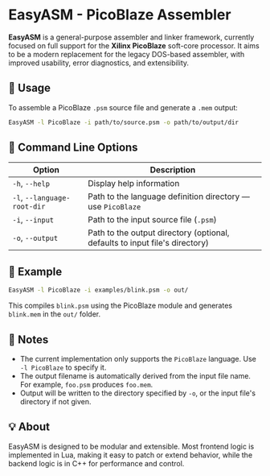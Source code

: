 # EasyASM - PicoBlaze Assembler

**EasyASM** is a general-purpose assembler and linker framework, currently focused on full support for the **Xilinx PicoBlaze** soft-core processor. It aims to be a modern replacement for the legacy DOS-based assembler, with improved usability, error diagnostics, and extensibility.

## 🔧 Usage

To assemble a PicoBlaze `.psm` source file and generate a `.mem` output:

```bash
EasyASM -l PicoBlaze -i path/to/source.psm -o path/to/output/dir
```

## 🧾 Command Line Options

| Option                       | Description                                                                 |
|-----------------------------|-----------------------------------------------------------------------------|
| `-h`, `--help`              | Display help information                                                    |
| `-l`, `--language-root-dir` | Path to the language definition directory — use `PicoBlaze`                 |
| `-i`, `--input`             | Path to the input source file (`.psm`)                                      |
| `-o`, `--output`            | Path to the output directory (optional, defaults to input file's directory) |

## 🧪 Example

```bash
EasyASM -l PicoBlaze -i examples/blink.psm -o out/
```

This compiles `blink.psm` using the PicoBlaze module and generates `blink.mem` in the `out/` folder.

## 📘 Notes

- The current implementation only supports the `PicoBlaze` language. Use `-l PicoBlaze` to specify it.
- The output filename is automatically derived from the input file name. For example, `foo.psm` produces `foo.mem`.
- Output will be written to the directory specified by `-o`, or the input file's directory if not given.

## 💡 About

EasyASM is designed to be modular and extensible. Most frontend logic is implemented in Lua, making it easy to patch or extend behavior, while the backend logic is in C++ for performance and control.